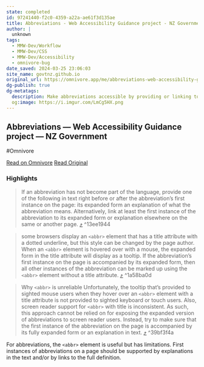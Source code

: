 ```yaml
---
state: completed
id: 97241440-f2c0-4359-a22a-ae61f3d135ae
title: Abbreviations - Web Accessibility Guidance project - NZ Government
author: |
  unknown
tags:
  - MMW-Dev/Workflow
  - MMW-Dev/CSS
  - MMW-Dev/Accessibility
  - omnivore-bug
date_saved: 2024-03-25 23:06:03
site_name: govtnz.github.io
original_url: https://omnivore.app/me/abbreviations-web-accessibility-guidance-project-nz-government-18e750dd719
dg-publish: true
dg-metatags:
  description: Make abbreviations accessible by providing or linking to the expanded form the first time it is used on the page.
  og:image: https://i.imgur.com/LmCg5HX.png
---
```


## Abbreviations — Web Accessibility Guidance project — NZ Government
#Omnivore

[Read on Omnivore](https://omnivore.app/me/abbreviations-web-accessibility-guidance-project-nz-government-18e750dd719)
[Read Original](https://govtnz.github.io/web-a11y-guidance/wct/abbreviations/)

### Highlights

> If an abbreviation has not become part of the language, provide one of the following in text right before or after the abbreviation’s first instance on the page:
> its expanded form
> an explanation of what the abbreviation means.
> Alternatively, link at least the first instance of the abbreviation to its expanded form or explanation elsewhere on the same or another page. [⤴️](https://omnivore.app/me/abbreviations-web-accessibility-guidance-project-nz-government-18e750dd719#13ee1944-974e-41df-939d-013d62e99e20)  ^13ee1944

> some browsers display an `<abbr>` element that has a title attribute with a dotted underline, but this style can be changed by the page author.
> When an `<abbr>` element is hovered over with a mouse, the expanded form in the title attribute will display as a tooltip.
> If the abbreviation’s first instance on the page is accompanied by its expanded form, then all other instances of the abbreviation can be marked up using the `<abbr>` element without a title attribute. [⤴️](https://omnivore.app/me/abbreviations-web-accessibility-guidance-project-nz-government-18e750dd719#1a58ba0d-54b2-416f-baec-f6913ab5c5fb)  ^1a58ba0d

> Why `<abbr>` is unreliable
> Unfortunately, the tooltip that’s provided to sighted mouse users when they hover over an `<abbr>` element with a title attribute is not provided to sighted keyboard or touch users. Also, screen reader support for `<abbr>` with title is inconsistent.
> As such, this approach cannot be relied on for exposing the expanded version of abbreviations to screen reader users. Instead, try to make sure that the first instance of the abbreviation on the page is accompanied by its fully expanded form or an explanation in text. [⤴️](https://omnivore.app/me/abbreviations-web-accessibility-guidance-project-nz-government-18e750dd719#39bf3f4a-9bce-4ed4-b730-0fdd0e3392b0)  ^39bf3f4a

For abbreviations, the `<abbr>` element is useful but has limitations. First instances of abbreviations on a page should be supported by explanations in the text and/or by links to the full definition.

